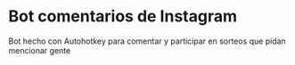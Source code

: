 # Bot comentarios de Instagram
Bot hecho con Autohotkey para comentar y participar en sorteos que pidan mencionar gente

